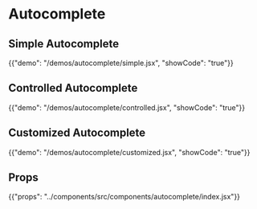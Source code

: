 # Autocomplete

## Simple Autocomplete

{{"demo": "/demos/autocomplete/simple.jsx", "showCode": "true"}}

## Controlled Autocomplete

{{"demo": "/demos/autocomplete/controlled.jsx", "showCode": "true"}}

## Customized Autocomplete

{{"demo": "/demos/autocomplete/customized.jsx", "showCode": "true"}}

## Props

{{"props": "../components/src/components/autocomplete/index.jsx"}}
